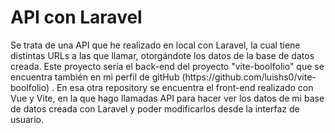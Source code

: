 <h1> API con Laravel </h1>

<p> Se trata de una API que he realizado en local con Laravel, la cual tiene distintas URLs a las que llamar, otorgándote los datos de la base de datos creada. Este proyecto sería el back-end del proyecto "vite-boolfolio" que se encuentra también en mi perfil de gitHub (https://github.com/luishs0/vite-boolfolio) . En esa otra repository se encuentra el front-end realizado con Vue y Vite, en la que hago llamadas API para hacer ver los datos de mi base de datos creada con Laravel y poder modificarlos desde la interfaz de usuario. </p>
